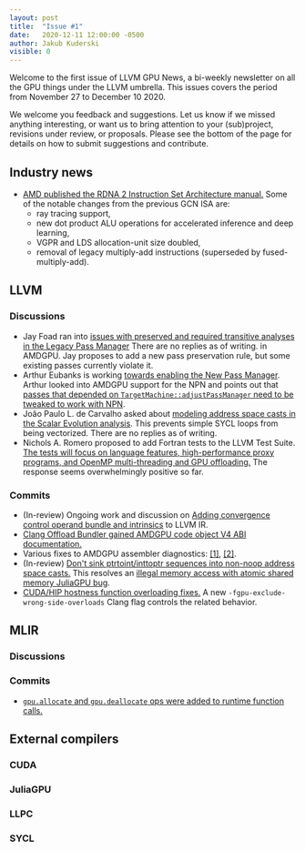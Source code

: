 ```yaml
---
layout: post
title:  "Issue #1"
date:   2020-12-11 12:00:00 -0500
author: Jakub Kuderski
visible: 0
---
```


Welcome to the first issue of LLVM GPU News, a bi-weekly newsletter on all the
GPU things under the LLVM umbrella. This issues covers the period from
November 27 to December 10 2020.

We welcome you feedback and suggestions. Let us know if we missed anything interesting, or
want us to bring attention to your (sub)project, revisions under review, or proposals.
Please see the bottom of the page for details on how to submit suggestions and contribute.

## Industry news
*  [AMD published the RDNA 2 Instruction Set Architecture manual.](https://gpuopen.com/rdna2-isa-available/)
   Some of the notable changes from the previous GCN ISA are:
   *  ray tracing support,
   *  new dot product ALU operations for accelerated inference and deep learning,
   *  VGPR and LDS allocation-unit size doubled,
   *  removal of legacy multiply-add instructions (superseded by fused-multiply-add).

##  LLVM

### Discussions
*  Jay Foad ran into [issues with preserved and required transitive analyses in the Legacy Pass Manager](http://lists.llvm.org/pipermail/llvm-dev/2020-November/146923.html) There are no replies as of writing.
  in AMDGPU. Jay proposes to add a new pass preservation rule, but some existing passes currently violate it.
*  Arthur Eubanks is working [towards enabling the New Pass Manager](http://lists.llvm.org/pipermail/llvm-dev/2020-December/147004.html).
  Arthur looked into AMDGPU support for the NPN and points out that
  [passes that depended on `TargetMachine::adjustPassManager` need to be tweaked to work with NPN](http://lists.llvm.org/pipermail/llvm-dev/2020-December/147130.html).
* João Paulo L. de Carvalho asked about
  [modeling address space casts in the Scalar Evolution analysis](http://lists.llvm.org/pipermail/llvm-dev/2020-November/146927.html).
  This prevents simple SYCL loops from being vectorized. There are no replies as of writing.
* Nichols A. Romero proposed to add Fortran tests to the LLVM Test Suite.
  [The tests will focus on language features, high-performance proxy programs, and OpenMP multi-threading and GPU offloading.](http://lists.llvm.org/pipermail/llvm-dev/2020-November/146873.html)
  The response seems overwhelmingly positive so far.


### Commits
*  (In-review) Ongoing work and discussion on
   [Adding convergence control operand bundle and intrinsics](https://reviews.llvm.org/D85603) to LLVM IR.
*  [Clang Offload Bundler gained AMDGPU code object V4 ABI documentation.](https://reviews.llvm.org/D92434)
*  Various fixes to AMDGPU assembler diagnostics: [\[1\]](https://reviews.llvm.org/D92084), [\[2\]](https://reviews.llvm.org/D92115).
*  (In-review) [Don't sink ptrtoint/inttoptr sequences into non-noop address space casts.](https://reviews.llvm.org/D92210)
   This resolves an [illegal memory access with atomic shared memory JuliaGPU bug](https://github.com/JuliaGPU/CUDA.jl/issues/558).
*  [CUDA/HIP hostness function overloading fixes.](https://reviews.llvm.org/D80450)
   A new `-fgpu-exclude-wrong-side-overloads` Clang flag controls the related behavior.

## MLIR

### Discussions

### Commits
*  [`gpu.allocate` and `gpu.deallocate` ops were added to runtime function calls.](https://reviews.llvm.org/D91698)

## External compilers

### CUDA

### JuliaGPU

### LLPC

### SYCL

